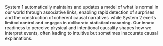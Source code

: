 System 1 automatically maintains and updates a model of what is normal in our world through associative links, enabling rapid detection of surprises and the construction of coherent causal narratives, while System 2 exerts limited control and engages in deliberate statistical reasoning. Our innate readiness to perceive physical and intentional causality shapes how we interpret events, often leading to intuitive but sometimes inaccurate causal explanations.
